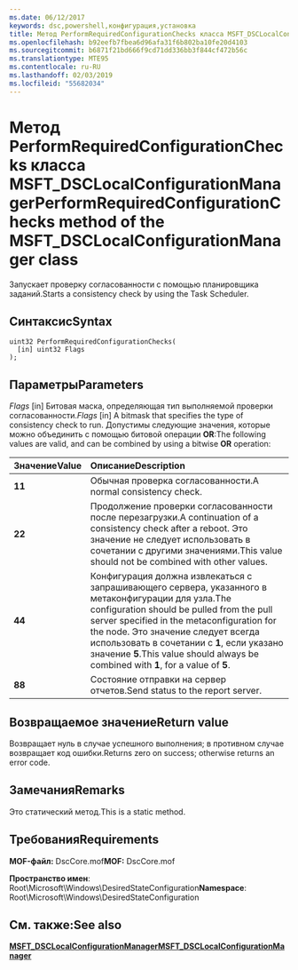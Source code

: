 ```yaml
---
ms.date: 06/12/2017
keywords: dsc,powershell,конфигурация,установка
title: Метод PerformRequiredConfigurationChecks класса MSFT_DSCLocalConfigurationManager
ms.openlocfilehash: b92eefb7fbea6d96afa31f6b802ba10fe20d4103
ms.sourcegitcommit: b6871f21bd666f9cd71dd336bb3f844cf472b56c
ms.translationtype: MTE95
ms.contentlocale: ru-RU
ms.lasthandoff: 02/03/2019
ms.locfileid: "55682034"
---
```

# <a name="performrequiredconfigurationchecks-method-of-the-msftdsclocalconfigurationmanager-class"></a><span data-ttu-id="8f74f-103">Метод PerformRequiredConfigurationChecks класса MSFT_DSCLocalConfigurationManager</span><span class="sxs-lookup"><span data-stu-id="8f74f-103">PerformRequiredConfigurationChecks method of the MSFT_DSCLocalConfigurationManager class</span></span>

<span data-ttu-id="8f74f-104">Запускает проверку согласованности с помощью планировщика заданий.</span><span class="sxs-lookup"><span data-stu-id="8f74f-104">Starts a consistency check by using the Task Scheduler.</span></span>

## <a name="syntax"></a><span data-ttu-id="8f74f-105">Синтаксис</span><span class="sxs-lookup"><span data-stu-id="8f74f-105">Syntax</span></span>

```mof
uint32 PerformRequiredConfigurationChecks(
  [in] uint32 Flags
);
```

## <a name="parameters"></a><span data-ttu-id="8f74f-106">Параметры</span><span class="sxs-lookup"><span data-stu-id="8f74f-106">Parameters</span></span>

<span data-ttu-id="8f74f-107">*Flags* \[in\] Битовая маска, определяющая тип выполняемой проверки согласованности.</span><span class="sxs-lookup"><span data-stu-id="8f74f-107">*Flags* \[in\] A bitmask that specifies the type of consistency check to run.</span></span> <span data-ttu-id="8f74f-108">Допустимы следующие значения, которые можно объединить с помощью битовой операции **OR**:</span><span class="sxs-lookup"><span data-stu-id="8f74f-108">The following values are valid, and can be combined by using a bitwise **OR** operation:</span></span>

|<span data-ttu-id="8f74f-109">Значение</span><span class="sxs-lookup"><span data-stu-id="8f74f-109">Value</span></span> |<span data-ttu-id="8f74f-110">Описание</span><span class="sxs-lookup"><span data-stu-id="8f74f-110">Description</span></span> |
|:--- |:---|
|<span data-ttu-id="8f74f-111">**1**</span><span class="sxs-lookup"><span data-stu-id="8f74f-111">**1**</span></span> | <span data-ttu-id="8f74f-112">Обычная проверка согласованности.</span><span class="sxs-lookup"><span data-stu-id="8f74f-112">A normal consistency check.</span></span> |
|<span data-ttu-id="8f74f-113">**2**</span><span class="sxs-lookup"><span data-stu-id="8f74f-113">**2**</span></span> | <span data-ttu-id="8f74f-114">Продолжение проверки согласованности после перезагрузки.</span><span class="sxs-lookup"><span data-stu-id="8f74f-114">A continuation of a consistency check after a reboot.</span></span> <span data-ttu-id="8f74f-115">Это значение не следует использовать в сочетании с другими значениями.</span><span class="sxs-lookup"><span data-stu-id="8f74f-115">This value should not be combined with other values.</span></span> |
|<span data-ttu-id="8f74f-116">**4**</span><span class="sxs-lookup"><span data-stu-id="8f74f-116">**4**</span></span> | <span data-ttu-id="8f74f-117">Конфигурация должна извлекаться с запрашивающего сервера, указанного в метаконфигурации для узла.</span><span class="sxs-lookup"><span data-stu-id="8f74f-117">The configuration should be pulled from the pull server specified in the metaconfiguration for the node.</span></span> <span data-ttu-id="8f74f-118">Это значение следует всегда использовать в сочетании с **1**, если указано значение **5**.</span><span class="sxs-lookup"><span data-stu-id="8f74f-118">This value should always be combined with **1**, for a value of **5**.</span></span> |
|<span data-ttu-id="8f74f-119">**8**</span><span class="sxs-lookup"><span data-stu-id="8f74f-119">**8**</span></span> | <span data-ttu-id="8f74f-120">Состояние отправки на сервер отчетов.</span><span class="sxs-lookup"><span data-stu-id="8f74f-120">Send status to the report server.</span></span> |

## <a name="return-value"></a><span data-ttu-id="8f74f-121">Возвращаемое значение</span><span class="sxs-lookup"><span data-stu-id="8f74f-121">Return value</span></span>

<span data-ttu-id="8f74f-122">Возвращает нуль в случае успешного выполнения; в противном случае возвращает код ошибки.</span><span class="sxs-lookup"><span data-stu-id="8f74f-122">Returns zero on success; otherwise returns an error code.</span></span>

## <a name="remarks"></a><span data-ttu-id="8f74f-123">Замечания</span><span class="sxs-lookup"><span data-stu-id="8f74f-123">Remarks</span></span>

<span data-ttu-id="8f74f-124">Это статический метод.</span><span class="sxs-lookup"><span data-stu-id="8f74f-124">This is a static method.</span></span>

## <a name="requirements"></a><span data-ttu-id="8f74f-125">Требования</span><span class="sxs-lookup"><span data-stu-id="8f74f-125">Requirements</span></span>

<span data-ttu-id="8f74f-126">**MOF-файл:** DscCore.mof</span><span class="sxs-lookup"><span data-stu-id="8f74f-126">**MOF:** DscCore.mof</span></span>

<span data-ttu-id="8f74f-127">**Пространство имен**: Root\Microsoft\Windows\DesiredStateConfiguration</span><span class="sxs-lookup"><span data-stu-id="8f74f-127">**Namespace**: Root\Microsoft\Windows\DesiredStateConfiguration</span></span>

## <a name="see-also"></a><span data-ttu-id="8f74f-128">См. также:</span><span class="sxs-lookup"><span data-stu-id="8f74f-128">See also</span></span>

[<span data-ttu-id="8f74f-129">**MSFT_DSCLocalConfigurationManager**</span><span class="sxs-lookup"><span data-stu-id="8f74f-129">**MSFT_DSCLocalConfigurationManager**</span></span>](msft-dsclocalconfigurationmanager.md)